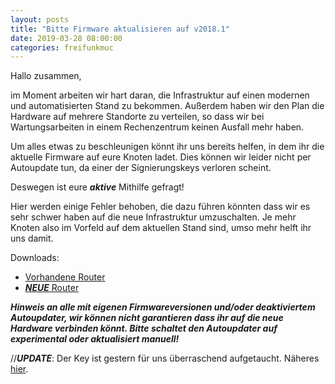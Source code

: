 ```yaml
---
layout: posts
title: "Bitte Firmware aktualisieren auf v2018.1"
date: 2019-03-28 08:00:00
categories: freifunkmuc
---
```


Hallo zusammen,

im Moment arbeiten wir hart daran, die Infrastruktur auf einen modernen und automatisierten Stand zu bekommen. Außerdem haben wir den Plan die Hardware auf mehrere Standorte zu verteilen, so dass wir bei Wartungsarbeiten in einem Rechenzentrum keinen Ausfall mehr haben.

Um alles etwas zu beschleunigen könnt ihr uns bereits helfen, in dem ihr die aktuelle Firmware auf eure Knoten ladet. Dies können wir leider nicht per Autoupdate tun, da einer der Signierungskeys verloren scheint.

Deswegen ist eure **_*aktive*_** Mithilfe gefragt!

Hier werden einige Fehler behoben, die dazu führen könnten dass wir es sehr schwer haben auf die neue Infrastruktur umzuschalten. Je mehr Knoten also im Vorfeld auf dem aktuellen Stand sind, umso mehr helft ihr uns damit.

Downloads:

- [Vorhandene Router](https://firmware.ffmuc.net/v2018.1/sysupgrade/)
- [**_NEUE_** Router](https://firmware.ffmuc.net/v2018.1/factory/)

**_Hinweis an alle mit eigenen Firmwareversionen und/oder deaktiviertem Autoupdater, wir können nicht garantieren dass ihr auf die neue Hardware verbinden könnt. Bitte schaltet den Autoupdater auf experimental oder aktualisiert manuell!_**

//**_UPDATE_**:
Der Key ist gestern für uns überraschend aufgetaucht. Näheres [hier](/freifunkmuc/2019/03/29/release-firmware-v2018.1-stable/).
